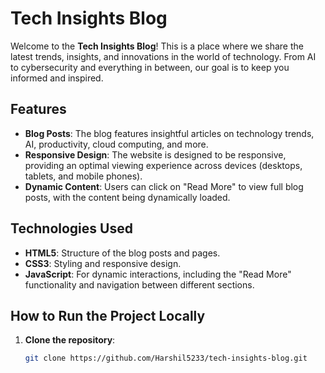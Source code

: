 
# Tech Insights Blog

Welcome to the **Tech Insights Blog**! This is a place where we share the latest trends, insights, and innovations in the world of technology. From AI to cybersecurity and everything in between, our goal is to keep you informed and inspired.

## Features

- **Blog Posts**: The blog features insightful articles on technology trends, AI, productivity, cloud computing, and more.
- **Responsive Design**: The website is designed to be responsive, providing an optimal viewing experience across devices (desktops, tablets, and mobile phones).
- **Dynamic Content**: Users can click on "Read More" to view full blog posts, with the content being dynamically loaded.

## Technologies Used

- **HTML5**: Structure of the blog posts and pages.
- **CSS3**: Styling and responsive design.
- **JavaScript**: For dynamic interactions, including the "Read More" functionality and navigation between different sections.
  
## How to Run the Project Locally

1. **Clone the repository**:
   ```bash
   git clone https://github.com/Harshil5233/tech-insights-blog.git

